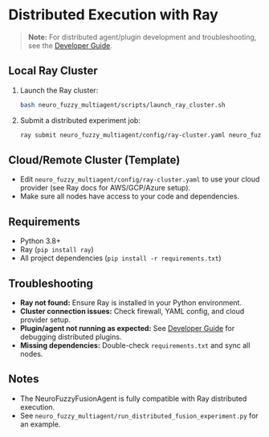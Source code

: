# Distributed Execution with Ray

> **Note:** For distributed agent/plugin development and troubleshooting, see the [Developer Guide](DEVELOPER.md).

## Local Ray Cluster

1. Launch the Ray cluster:
   ```bash
   bash neuro_fuzzy_multiagent/scripts/launch_ray_cluster.sh
   ```

2. Submit a distributed experiment job:
   ```bash
   ray submit neuro_fuzzy_multiagent/config/ray-cluster.yaml neuro_fuzzy_multiagent/run_distributed_fusion_experiment.py
   ```

## Cloud/Remote Cluster (Template)
- Edit `neuro_fuzzy_multiagent/config/ray-cluster.yaml` to use your cloud provider (see Ray docs for AWS/GCP/Azure setup).
- Make sure all nodes have access to your code and dependencies.

## Requirements
- Python 3.8+
- Ray (`pip install ray`)
- All project dependencies (`pip install -r requirements.txt`)

## Troubleshooting
- **Ray not found:** Ensure Ray is installed in your Python environment.
- **Cluster connection issues:** Check firewall, YAML config, and cloud provider setup.
- **Plugin/agent not running as expected:** See [Developer Guide](DEVELOPER.md) for debugging distributed plugins.
- **Missing dependencies:** Double-check `requirements.txt` and sync all nodes.

## Notes
- The NeuroFuzzyFusionAgent is fully compatible with Ray distributed execution.
- See `neuro_fuzzy_multiagent/run_distributed_fusion_experiment.py` for an example.
